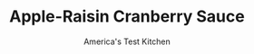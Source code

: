 ---
layout: ../../layouts/MarkdownPostLayout.astro
title: Apple-Raisin Cranberry Sauce
author: America's Test Kitchen
pubDate: 2023-03-15
description: "Only 10 minutes stand between you and great homemade cranberry sauce."
image_url: https://res.cloudinary.com/hksqkdlah/image/upload/ar_1:1,c_fill,dpr_2.0,f_auto,fl_lossy.progressive.strip_profile,g_faces:auto,q_auto:low,w_344/7793_sfs-cranberrysauce-2-276611
tags: ["Fruit","Condiments","Sauces","Thanksgiving"]
calories: 1074
protein: 
carbohydrates: 34
fats: 
fiber: 2
ingredients: ["3/4 cup, apple cider","3/4 cup, packed light brown sugar","1 , apple, peeled, cored, and shredded","1/4 cup, golden raisins","1/4 teaspoon, ground cinnamon","1/4 teaspoon, salt",", 1 (12-ounce) bag cranberries (see note), picked through"]
serves: 8
time: "20 minutes, plus 1 hour cooling"
instructions: ["Bring cider, sugar, and salt to boil in medium saucepan over medium heat. Add cranberries, apple, raisins, and cinnamon and simmer until slightly thickened and two-thirds of berries have burst, about 5 minutes. Transfer to serving bowl and cool completely, at least 1 hour. Serve. (Sauce can be refrigerated for 1 week.)"]
nutrition: ["145 mg Potassium, K","15 mg Phosphorus, P","27 mg Calcium, Ca","8 mg Magnesium, Mg","81 mg Sodium, Na","7 mg Vitamin C, total ascorbic acid","2 g Fiber, total dietary","1 µg Folate, food","29 g Sugars, total","2 µg Vitamin K (phylloquinone)","77 g Water","34 g Carbohydrate, by difference","1 µg Folate, DFE","1 µg Vitamin A, RAE","134 kcal Energy","20 g Sugars, added","1074 calories"]
notes: "Fresh and frozen cranberries work equally well. If you are using frozen, add one to two minutes to the cooking time. Slightly sweet apples such as Golden Delicious or Gala work best for this recipe. Shred the apple on the large holes of a box grater."
---